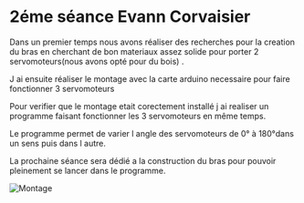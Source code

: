 <h1>2éme séance Evann Corvaisier</h1>
<p>Dans un premier temps nous avons réaliser des recherches pour la creation du bras en cherchant de bon materiaux assez solide pour porter 2 servomoteurs(nous avons opté pour du bois) .</p>
<p>J ai ensuite réaliser le montage avec la carte arduino necessaire pour faire fonctionner 3 servomoteurs </p>
<p>Pour verifier que le montage etait corectement installé j ai realiser un programme faisant fonctionner les 3 servomoteurs en même temps.</p>
<p>Le programme permet de varier l angle des servomoteurs de 0° à 180°dans un sens puis dans l autre.</p>
<p>La prochaine séance sera dédié a la construction du bras pour pouvoir pleinement se lancer dans le programme.</p>
<img class="fit-picture"
     src="Bras-dessinateur-arduino/Image/Montage 3 servomoteur .jpg"
     alt="Montage ">


